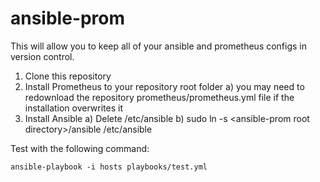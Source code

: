 # ansible-prom

This will allow you to keep all of your ansible and prometheus configs in version control.

1) Clone this repository
2) Install Prometheus to your repository root folder 
    a) you may need to redownload the repository prometheus/prometheus.yml file if the installation overwrites it
3) Install Ansible
    a) Delete /etc/ansible
    b) sudo ln -s \<ansible-prom root directory>/ansible /etc/ansible
    
Test with the following command:
```
ansible-playbook -i hosts playbooks/test.yml
```
